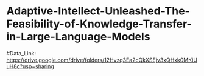 # Adaptive-Intellect-Unleashed-The-Feasibility-of-Knowledge-Transfer-in-Large-Language-Models
#Data_Link: https://drive.google.com/drive/folders/12Hvzq3Ea2cQkXSEjv3xQHxk0MKiUuH8c?usp=sharing
